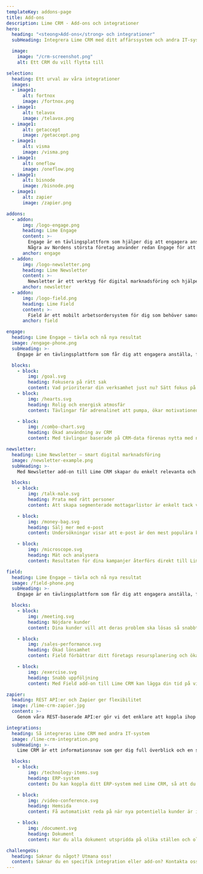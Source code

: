 ```yaml
---
templateKey: addons-page
title: Add-ons
description: Lime CRM - Add-ons och integrationer
hero:
  heading: "<steong>Add-ons</strong> och integrationer"
  subHeading: Integrera Lime CRM med ditt affärssystem och andra IT-system för en enklare vardag. Addera smarta funktioner och digitala verktyg med olika add-ons. Möjligheterna är oändliga – vad behöver du?

  image:
    image: "/crm-screenshot.png"
    alt: Ett CRM du vill flytta till

selection:
  heading: Ett urval av våra integrationer
  images:
  - image1:
      alt: fortnox
      image: /fortnox.png
  - image1:
      alt: telavox
      image: /telavox.png
  - image1:
      alt: getaccept
      image: /getaccept.png
  - image1:
      alt: visma
      image: /visma.png
  - image1:
      alt: oneflow
      image: /oneflow.png
  - image1:
      alt: bisnode
      image: /bisnode.png
  - image1:
      alt: zapier
      image: /zapier.png

addons:
  - addon:
      img: /logo-engage.png
      heading: Lime Engage
      content: >-
        Engage är en tävlingsplattform som hjälper dig att engagera anställda, förbättra resultat och öka användningen av Lime CRM i verksamheten.<br>
        Några av Nordens största företag använder redan Engage för att öka sina prestationer. Däribland Volkswagen, Telenor, Metro och Office Depot.
      anchor: engage
  - addon:
      img: /logo-newsletter.png
      heading: Lime Newsletter
      content: >-
        Newsletter är ett verktyg för digital marknadsföring och hjälper dig att ta kontroll över leadshanteringen, kommunicera med prospekt och stärka kundrelationerna. <br> Att skapa riktade marknadsföringskampanjer mot olika segment är enkelt tack vare kopplingen till Lime CRM.
      anchor: newsletter
  - addon:
      img: /logo-field.png
      heading: Lime Field
      content: >-
        Field är ett mobilt arbetsordersystem för dig som behöver samordna arbete på kontor med arbete ute på fält. Här kan du enkelt hantera alla arbetsorder, från registrering till fakturainformation. <br> Med Field som add-on till Lime CRM blir det mindre dubbelarbete och du får full koll på både kunder, personal och underleverantörer.
      anchor: field

engage:
  heading: Lime Engage – tävla och nå nya resultat
  image: /engage-phone.png
  subHeading: >-
    Engage är en tävlingsplattform som får dig att engagera anställa, förbättra resultat, öka fokus och öka CRM-användningen i din verksamhet. Med kopplingen till Lime CRM skapas roliga och resultatdrivande tävlingar baserade på CRM-data. Deltagarna belönas när de utför de utvalda aktiviteterna och alla kan se resultaten i sina webbläsare, sina mobiler (app för iOS och Android) eller på TV-skärmar.

  blocks:
    - block:
        img: /goal.svg
        heading: Fokusera på rätt sak
        content: Vad prioriterar din verksamhet just nu? Sätt fokus på en särskilt prioriterad aktivitet med en tävling. Det kan exempelvis handla om att hantera fler kundärenden, logga historiknoteringar eller stänga fler affärer.
    - block:
        img: /hearts.svg
        heading: Rolig och energisk atmosfär
        content: Tävlingar får adrenalinet att pumpa, ökar motivationen och skapar en mer energisk atmosfär. Arbeta tillsammans i olika lag, fira framgångar och öka sammanhållningen.

    - block:
        img: /combo-chart.svg
        heading: Ökad användning av CRM
        content: Med tävlingar baserade på CRM-data förenas nytta med nöje. Användningen av CRM-systemet kommer garanterat att öka och din verksamhet får ut mer av er investering. Samtidigt som ni har kul!

newsletter:
  heading: Lime Newsletter – smart digital marknadsföring
  image: /newsletter-example.png
  subHeading: >-
    Med Newsletter add-on till Lime CRM skapar du enkelt relevanta och kraftfulla marknadsföringskampanjer, baserade på CRM-data. Du kan exempelvis skapa professionella e-postutskick, hantera deltagarlistor inför och efter event, skapa enkäter och webbformulär, samt stärka upp sina kampanjer med SMS-utskick.

  blocks:
    - block:
        img: /talk-male.svg
        heading: Prata med rätt personer
        content: Att skapa segmenterade mottagarlistor är enkelt tack vare datan i Lime CRM. Gör urval baserat på exempelvis kundstatus, geografiskt läge eller deltagande vid ett tidigare event – och nå exakt de personer du vill.

    - block:
        img: /money-bag.svg
        heading: Sälj mer med e-post
        content: Undersökningar visar att e-post är den mest populära kanalen för att ta emot information. Det har även visat sig vara den kanal som ger högst ROI . Med Newsletter skapar du informativa och säljande e-postutskick på ett kick.

    - block:
        img: /microscope.svg
        heading: Mät och analysera
        content: Resultaten för dina kampanjer återförs direkt till Lime CRM, utan att du behöver lyfta ett finger. Följ enkelt upp vilka mottagare som öppnat utskicket och vem som klickat var. Spara tid och förenkla ditt analysarbete.

field:
  heading: Lime Engage – tävla och nå nya resultat
  image: /field-phone.png
  subHeading: >-
    Engage är en tävlingsplattform som får dig att engagera anställa, förbättra resultat, öka fokus och öka CRM-användningen i din verksamhet. Med kopplingen till Lime CRM skapas roliga och resultatdrivande tävlingar baserade på CRM-data. Deltagarna belönas när de utför de utvalda aktiviteterna och alla kan se resultaten i sina webbläsare, sina mobiler (app för iOS och Android) eller på TV-skärmar.

  blocks:
    - block:
        img: /meeting.svg
        heading: Nöjdare kunder
        content: Dina kunder vill att deras problem ska lösas så snabbt och smidigt som möjligt. Med Field add-on till Lime CRM kan ditt företag inte bara öka takten, utan också höja kvaliteten med ett samlat flöde för arbetsorder. Det ger nöjdare och gladare kunder.

    - block:
        img: /sales-performance.svg
        heading: Ökad lönsamhet
        content: Field förbättrar ditt företags resursplanering och ökar effektiviteten, tack vare att kontor och fält arbetar tillsammans. Det gör att kostnaden per ärende/projekt sjunker och lönsamheten ökar.

    - block:
        img: /exercise.svg
        heading: Snabb uppföljning
        content: Med Field add-on till Lime CRM kan lägga din tid på viktigare saker än att sammanställa Excellistor och rita grafer – all data från veckans, månadens eller årets ärenden/projekt finns ju redan samlad. Några knapptryck och du har statistiken tillgänglig.

zapier:
  heading: REST API:er och Zapier ger flexibilitet
  image: /lime-crm-zapier.jpg
  content: >-
    Genom våra REST-baserade API:er gör vi det enklare att koppla ihop Lime CRM med omvärlden. API:erna möjliggör integrationer på ett standardiserat sätt som tredjeparts-/integrationspartners kan utveckla mot, genom att vi tillhandahåller dynamisk dokumentation och enkla exempel. <br><br>Ingen utvecklare? Koppla samman Lime CRM med hundratals av webbaserade tjänster - utan att koda. Med en standardkoppling till Zapier är det möjligt.

integrations:
  heading: Så integreras Lime CRM med andra IT-system
  image: /lime-crm-integration.png
  subHeading: >-
    Lime CRM är ett informationsnav som ger dig full överblick och en samlad kundbild – på ett ställe. Använder du andra IT-system i ditt dagliga arbete? Inga problem – Lime CRM kan integreras med de flesta.

  blocks:
    - block:
        img: /technology-items.svg
        heading: ERP-system
        content: Du kan koppla ditt ERP-system med Lime CRM, så att du bara behöver arbeta i ett system. Minskar administrationstiden på ett effektivt sätt.

    - block:
        img: /video-conference.svg
        heading: Hemsida
        content: Få automatiskt reda på när nya potentiella kunder är intresserade av dina tjänster.

    - block:
        img: /document.svg
        heading: Dokument
        content: Har du alla dokument utspridda på olika ställen och olika lagringsutrymmen? Anslut dem till Lime CRM och få en samlad kundbild.

challengeUs:
  heading: Saknar du något? Utmana oss!
  content: Saknar du en specifik integration eller add-on? Kontakta oss för att höra mer om möjligheterna till kundspecifika integrationer och add-ons.
---
```

